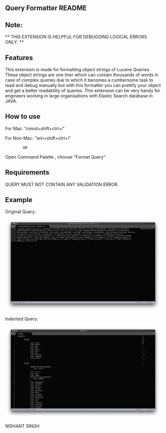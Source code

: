 ## Query Formatter README

## Note:
** THIS EXTENSION IS HELPFUL FOR DEBUGGING LOGICAL ERRORS ONLY. **

## Features
This extension is made for formatting object strings of Lucene Queries. These object strings are one liner
which can contain thousands of words in case of complex queries due to which it becomes a cumbersome task
to read and debug manually but with this formatter you can prettify your object and get a better readability
of queries. This extension can be very handy for engineers working in large organisations with Elastic Search database in JAVA.

## How to use
For Mac:  "cmnd+shift+ctrl+i"

For Non-Mac: "win+shift+ctrl+i"

            OR

Open Command Palette , choose "Format Query"

## Requirements
QUERY MUST NOT CONTAIN ANY VALIDATION ERROR.

## Example

Original Query: 

![](https://raw.githubusercontent.com/nishant-ns19/Lucene-Query-Formatter/master/before.jpg)

Indented Query:

![](https://raw.githubusercontent.com/nishant-ns19/Lucene-Query-Formatter/master/after.jpg)

NISHANT SINGH
